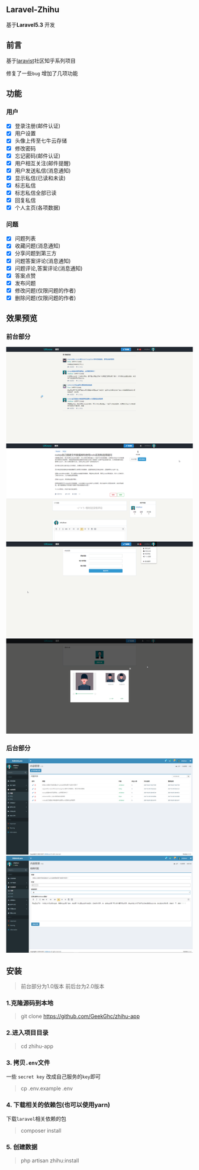 ## Laravel-Zhihu
基于**Laravel5.3** 开发

## 前言
基于[laravist](https://www.laravist.com/)社区知乎系列项目
  
修复了一些`bug` 增加了几项功能

## 功能

### 用户
- [x] 登录注册(邮件认证)
- [x] 用户设置
- [x] 头像上传至七牛云存储
- [x] 修改密码
- [x] 忘记密码(邮件认证)
- [x] 用户相互关注(邮件提醒)
- [x] 用户发送私信(消息通知)
- [x] 显示私信(已读和未读)
- [x] 标志私信
- [x] 标志私信全部已读
- [x] 回复私信
- [x] 个人主页(各项数据)

### 问题
- [x] 问题列表
- [x] 收藏问题(消息通知)
- [x] 分享问题到第三方
- [x] 问题答案评论(消息通知)
- [x] 问题评论,答案评论(消息通知)
- [x] 答案点赞
- [x] 发布问题
- [x] 修改问题(仅限问题的作者)
- [x] 删除问题(仅限问题的作者)

## 效果预览
### 前台部分
![1](public/screenshot/7.png)
![2](public/screenshot/2.png)
![3](public/screenshot/6.png)
![5](public/screenshot/3.png)
### 后台部分
![8](public/screenshot/8.png)
![9](public/screenshot/9.png)

## 安装

> 前台部分为1.0版本 前后台为2.0版本

### 1.克隆源码到本地
> git clone https://github.com/GeekGhc/zhihu-app

### 2.进入项目目录
> cd zhihu-app

### 3. 拷贝`.env`文件
一些 `secret key` 改成自己服务的`key`即可
> cp .env.example .env

### 4. 下载相关的依赖包(也可以使用yarn)
下载`laravel`相关依赖的包
> composer install

### 5. 创建数据
> php artisan zhihu:install